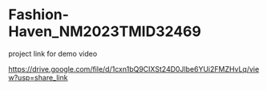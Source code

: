 # Fashion-Haven_NM2023TMID32469

project link for demo video

https://drive.google.com/file/d/1cxn1bQ9CIXSt24D0Jlbe6YUi2FMZHvLq/view?usp=share_link
